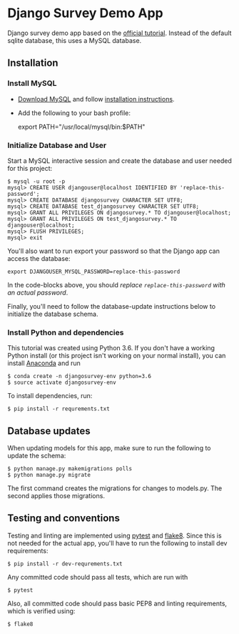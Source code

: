 Django Survey Demo App
======================

Django survey demo app based on the [official
tutorial](https://docs.djangoproject.com/en/1.10/intro/tutorial01/). Instead of
the default sqlite database, this uses a MySQL database.


Installation
------------

### Install MySQL

- [Download MySQL](https://dev.mysql.com/downloads/mysql/) and follow
  [installation instructions](https://dev.mysql.com/doc/refman/5.7/en/installing.html).

- Add the following to your bash profile:

    export PATH="/usr/local/mysql/bin:$PATH"

### Initialize Database and User

Start a MySQL interactive session and create the database and user needed for
this project:

    $ mysql -u root -p
    mysql> CREATE USER djangouser@localhost IDENTIFIED BY 'replace-this-password';
    mysql> CREATE DATABASE djangosurvey CHARACTER SET UTF8;
    mysql> CREATE DATABASE test_djangosurvey CHARACTER SET UTF8;
    mysql> GRANT ALL PRIVILEGES ON djangosurvey.* TO djangouser@localhost;
    mysql> GRANT ALL PRIVILEGES ON test_djangosurvey.* TO djangouser@localhost;
    mysql> FLUSH PRIVILEGES;
    mysql> exit

You'll also want to run export your password so that the Django app can access
the database:

    export DJANGOUSER_MYSQL_PASSWORD=replace-this-password

In the code-blocks above, you should *replace `replace-this-password` with an
actual password*.

Finally, you'll need to follow the database-update instructions below to initialize the database schema.

### Install Python and dependencies

This tutorial was created using Python 3.6.  If you don't have a working Python
install (or this project isn't working on your normal install), you can install
[Anaconda](https://www.continuum.io/downloads) and run

    $ conda create -n djangosurvey-env python=3.6
    $ source activate djangosurvey-env

To install dependencies, run:

    $ pip install -r requrements.txt


Database updates
----------------

When updating models for this app, make sure to run the following to update
the schema:

    $ python manage.py makemigrations polls
    $ python manage.py migrate

The first command creates the migrations for changes to models.py. The second
applies those migrations.


Testing and conventions
-----------------------

Testing and linting are implemented using [pytest](http://doc.pytest.org/) and
[flake8](http://flake8.pycqa.org/). Since this is not needed for the actual
app, you'll have to run the following to install dev requirements:

    $ pip install -r dev-requrements.txt

Any committed code should pass all tests, which are run with

    $ pytest

Also, all committed code should pass basic PEP8 and linting requirements,
which is verified using:

    $ flake8
